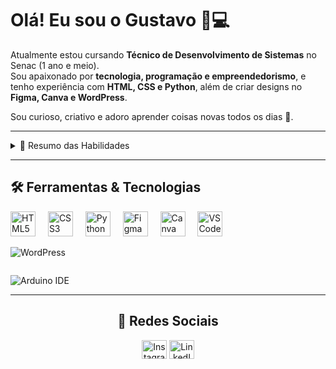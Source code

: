 <h1 align="left">Olá! Eu sou o Gustavo 👋💻</h1>

Atualmente estou cursando **Técnico de Desenvolvimento de Sistemas** no Senac (1 ano e meio).  
Sou apaixonado por **tecnologia, programação e empreendedorismo**, e tenho experiência com **HTML, CSS e Python**, além de criar designs no **Figma, Canva e WordPress**.  

Sou curioso, criativo e adoro aprender coisas novas todos os dias 🚀.  

---

<details>
  <summary> 🌱 Resumo das Habilidades </summary>
  <hr>
  
  💻 **Programação**: habilidades em HTML, CSS e Python  
  🎨 **Design**: Criar interfaces, posts e materiais visuais atrativos no Figma e Canva  
  ⚡ **Automação**: Experiência com Arduino IDE e desenvolvimento de projetos científicos envolvendo robótica e IOT
  
</details>

---

<h2 align="left">🛠️ Ferramentas & Tecnologias</h2>

<div align="left">
  <img src="https://cdn.jsdelivr.net/gh/devicons/devicon/icons/html5/html5-original.svg" height="40" alt="HTML5 logo" />
  <img width="12" />
  <img src="https://cdn.jsdelivr.net/gh/devicons/devicon/icons/css3/css3-original.svg" height="40" alt="CSS3 logo" />
  <img width="12" />
  <img src="https://cdn.jsdelivr.net/gh/devicons/devicon/icons/python/python-original.svg" height="40" alt="Python logo" />
  <img width="12" />
  <img src="https://cdn.jsdelivr.net/gh/devicons/devicon/icons/figma/figma-original.svg" height="40" alt="Figma logo" />
  <img width="12" />
  <img src="https://cdn.jsdelivr.net/gh/devicons/devicon/icons/canva/canva-original.svg" height="40" alt="Canva logo" />
  <img width="12" />
  <img src="https://cdn.jsdelivr.net/gh/devicons/devicon/icons/vscode/vscode-original.svg" height="40" alt="VSCode logo" />
  <img width="12" />
  
  ![WordPress](https://img.shields.io/badge/WordPress-21759B?style=for-the-badge&logo=wordpress&logoColor=white)
  
  <img width="12" />
  
  ![Arduino IDE](https://img.shields.io/badge/Arduino-00979D?style=for-the-badge&logo=arduino&logoColor=white)
  <img width="12" />
  
</div>

---

<h2 align="center">📱 Redes Sociais</h2>

<p align="center">
 <a href="https://www.instagram.com/alves.gustavosantana/" target="blank"><img align="center" src="https://skillicons.dev/icons?i=instagram" alt="Instagram" height="30" width="40" /></a>
 <a href="https://www.linkedin.com/in/gustavo-s-4b8712216/" target="blank"><img align="center" src="https://skillicons.dev/icons?i=linkedin" alt="LinkedIn" height="30" width="40" /></a>
</p>
